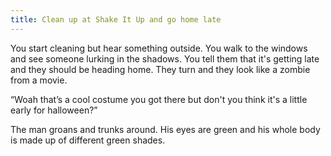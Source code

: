 ```yaml
---
title: Clean up at Shake It Up and go home late
---
```

You start cleaning but hear something outside. You walk to the windows and see someone lurking in the shadows. You tell them that it's getting late and they should be heading home. They turn and they look like a zombie from a movie.

“Woah that’s a cool costume you got there but don't you think it's a little early for halloween?”

The man groans and trunks around. His eyes are green and his whole body is made up of different green shades.
